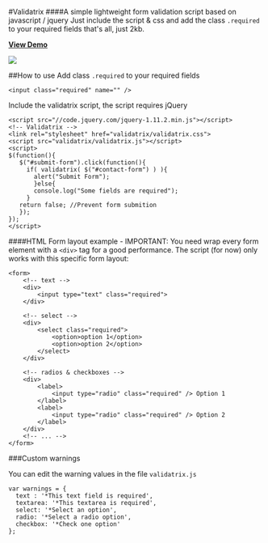 #Validatrix 
####A simple lightweight form validation script based on javascript / jquery
Just include the script & css and add the class `.required` to your required fields that's all, just 2kb.

**[View Demo](http://develus.com/github/validatrix)**

![](http://develus.com/github/validatrix/assets/img/capture.png)

##How to use
Add class `.required` to your required fields
    
	<input class="required" name="" />

Include the validatrix script, the script requires jQuery
   
	<script src="//code.jquery.com/jquery-1.11.2.min.js"></script>
	<!-- Validatrix -->
	<link rel="stylesheet" href="validatrix/validatrix.css">
	<script src="validatrix/validatrix.js"></script>
	<script>
	$(function(){
	   $("#submit-form").click(function(){
	     if( validatrix( $("#contact-form") ) ){
	       alert("Submit Form");
	       }else{
	       console.log("Some fields are required");
	     }
	   return false; //Prevent form submition
	   });
	});
	</script> 

####HTML Form layout example - IMPORTANT:
You need wrap every form element with a `<div>` tag for a good performance.
The script (for now) only works with this specific form layout:
	
	<form>
		<!-- text -->
		<div>
			<input type="text" class="required">
		</div>
		
		<!-- select -->
		<div>
			<select class="required">
				<option>option 1</option>
				<option>option 2</option>
			</select>
		</div>

		<!-- radios & checkboxes -->
		<div>
			<label>
				<input type="radio" class="required" /> Option 1
			</label>
			<label>
				<input type="radio" class="required" /> Option 2
			</label>
		</div>
		<!-- ... -->
	</form>



###Custom warnings

You can edit the warning values in the file `validatrix.js`

	var warnings = {
	  text : '*This text field is required',
	  textarea: '*This textarea is required',
	  select: '*Select an option',
      radio: '*Select a radio option',
	  checkbox: '*Check one option'
	};